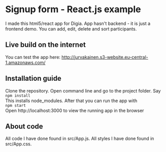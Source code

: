 # Signup form - React.js example

I made this html5/react app for Digia. App hasn't backend - it is just a frontend demo. You can add, edit, delete and sort participants.

## Live build on the internet
You can test the app here: http://jurvakainen.s3-website.eu-central-1.amazonaws.com/

## Installation guide
Clone the repository. Open command line and go to the project folder. Say\
<code>npm install</code>\
This installs node_modules. After that you can run the app with\
<code>npm start</code>\
Open http://localhost:3000 to view the running app in the browser

## About code
All code I have done found in src/App.js. All styles I have done found in src/App.css. 

